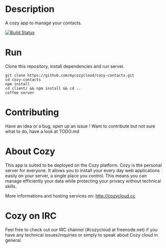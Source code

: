# Description

A cozy app to manage your contacts.

[![Build
Status](https://travis-ci.org/mycozycloud/cozy-contacts.png?branch=master)](https://travis-ci.org/mycozycloud/cozy-contacts)

# Run

Clone this repository, install dependencies and run server.

    git clone https://github.com/mycozycloud/cozy-contacts.git
    cd cozy-contacts
    npm install
    cd client/ && npm install && cd ..
    coffee server

# Contributing

Have an idea or a bug, open up an issue !
Want to contribute but not sure what to do, have a look at TODO.md

# About Cozy

This app is suited to be deployed on the Cozy platform. Cozy is the personal
server for everyone. It allows you to install your every day web applications
easily on your server, a single place you control. This means you can manage
efficiently your data while protecting your privacy without technical skills.

More informations and hosting services on:
http://cozycloud.cc

# Cozy on IRC

Feel free to check out our IRC channel (#cozycloud at freenode.net) if you have any technical issues/inquiries or simply to speak about Cozy cloud in general.
